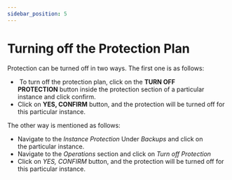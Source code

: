 ```yaml
---
sidebar_position: 5
---
```

# Turning off the Protection Plan

Protection can be turned off in two ways. The first one is as follows:

-  To turn off the protection plan, click on the **TURN OFF PROTECTION** button inside the protection section of a particular instance and click confirm.
- Click on **YES, CONFIRM** button, and the protection will be turned off for this particular instance.

The other way is mentioned as follows:

- Navigate to the _Instance Protection_ Under _Backups_ and click on the particular instance.
- Navigate to the _Operations_ section and click on _Turn off_ _Protection_
- Click on _YES, CONFIRM_ button, and the protection will be turned off for this particular instance.


